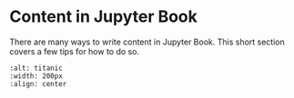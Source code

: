 Content in Jupyter Book
=======================

There are many ways to write content in Jupyter Book. This short section
covers a few tips for how to do so.

```{image} ./images/titanic.jpeg
:alt: titanic
:width: 200px
:align: center
```